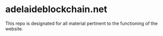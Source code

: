 # adelaideblockchain.net

This repo is designated for all material pertinent to the functioning of the website. 
